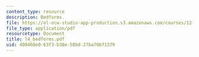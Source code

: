 ```yaml
---
content_type: resource
description: Bedforms.
file: https://ol-ocw-studio-app-production.s3.amazonaws.com/courses/12-110-sedimentary-geology-fall-2004/409460e063f3b38e58bd27ba70b71379_l4_bedforms.pdf
file_type: application/pdf
resourcetype: Document
title: l4_bedforms.pdf
uid: 409460e0-63f3-b38e-58bd-27ba70b71379
---
```

